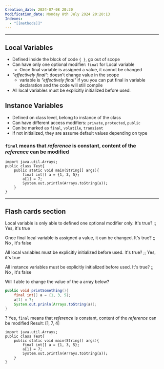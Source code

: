 ```yaml
---
Creation_date: 2024-07-08 20:20
Modification_date: Monday 8th July 2024 20:20:13
Indexes:
  - "[[methods]]"
---
```


----
## Local Variables

- Defined inside the block of code `{ }`, go out of scope
- Can have only one optional modifier: `final` for Local variable
	- Once final variable is assigned a value, it cannot be changed
- *"effectively final"*: doesn't change value in the scope
	- variable is *"effectively final"* if you you can put final in variable declaration and the code will still compile
- All local variables must be explicitly initialized before used.


## Instance Variables

- Defined on class level, belong to instance of the class
- Can have different access modifiers: `private`, `protected`, `public`
- Can be marked as `final`, `volatile`, `transient`
- If not initialized, they are assume default values depending on type

### `final` means that *reference* is constant, content of the *reference* can be modified

```run-java
import java.util.Arrays;
public class Test{
	public static void main(String[] args){
		final int[] a = {1, 3, 5};
		a[1] = 7; 
		System.out.println(Arrays.toString(a));
	}
}
```











---
## Flash cards section

Local variable is only able to defined one optional modifier only. It's true? ;; Yes, it's true
<!--SR:!2024-09-07,36,290-->

Once final local variable is assigned a value, it can be changed. It's true? ;; No , it's false
<!--SR:!2024-08-05,3,230-->

All local variables must be explicitly initialized before used. It's true? ;; Yes, it's true
<!--SR:!2024-10-04,63,310-->

All instance variables must be explicitly initialized before used. It's true? ;; No , it's false
<!--SR:!2024-08-08,6,252-->

Will I able to change the value of the a array below?
```java
public void printSomething(){
	final int[] a = {1, 3, 5};
	a[1] = 7; 
	System.out.prinln(Arrays.toString(a));
}
```
?
Yes, `final` means that *reference* is constant, content of the *reference* can be modified
Result: \[1, 7, 4]
```run-java
import java.util.Arrays;
public class Test{
	public static void main(String[] args){
		final int[] a = {1, 3, 5};
		a[1] = 7; 
		System.out.println(Arrays.toString(a));
	}
}
```
<!--SR:!2024-08-17,15,290-->